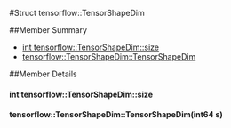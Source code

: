 #Struct tensorflow::TensorShapeDim <a class="md-anchor" id="AUTOGENERATED-struct-tensorflow--tensorshapedim"></a>





##Member Summary <a class="md-anchor" id="AUTOGENERATED-member-summary"></a>

* [int tensorflow::TensorShapeDim::size](#int_tensorflow_TensorShapeDim_size)
* [tensorflow::TensorShapeDim::TensorShapeDim](#tensorflow_TensorShapeDim_TensorShapeDim)

##Member Details <a class="md-anchor" id="AUTOGENERATED-member-details"></a>

#### int tensorflow::TensorShapeDim::size <a class="md-anchor" id="int_tensorflow_TensorShapeDim_size"></a>





#### tensorflow::TensorShapeDim::TensorShapeDim(int64 s) <a class="md-anchor" id="tensorflow_TensorShapeDim_TensorShapeDim"></a>




